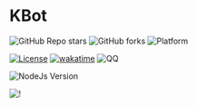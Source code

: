 # KBot

![GitHub Repo stars](https://img.shields.io/github/stars/Kabuda-czh/koishi-plugin-kbot?style=social)
![GitHub forks](https://img.shields.io/github/forks/Kabuda-czh/koishi-plugin-kbot?style=social)
![Platform](https://img.shields.io/badge/platform-koishi-lightgrey)

[![License](https://img.shields.io/github/license/Kabuda-czh/koishi-plugin-kbot)](https://github.com/Kabuda-czh/koishi-plugin-kbot/blob/master/LICENSE)
[![wakatime](https://wakatime.com/badge/user/e6e4d351-af56-4ce7-8c0a-0b372c53962d/project/5df1a406-9c51-43c0-9a9f-28ac2cb16d2f.svg)](https://wakatime.com/badge/user/e6e4d351-af56-4ce7-8c0a-0b372c53962d/project/5df1a406-9c51-43c0-9a9f-28ac2cb16d2f)
![QQ](https://img.shields.io/badge/Tencent_QQ-634469564-ff69b4)

![NodeJs Version](https://img.shields.io/badge/NodeJs-18-blue)

![!](https://count.getloli.com/get/@koishi-plugin-kbot?theme=rule34)
